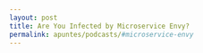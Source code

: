 ```yaml
---
layout: post
title: Are You Infected by Microservice Envy?
permalink: apuntes/podcasts/#microservice-envy
---
```

